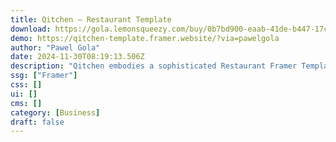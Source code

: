 ```yaml
---
title: Qitchen — Restaurant Template
download: https://gola.lemonsqueezy.com/buy/0b7bd900-eaab-41de-b447-17c852836241?aff=YGGpO5
demo: https://qitchen-template.framer.website/?via=pawelgola
author: "Pawel Gola"
date: 2024-11-30T08:19:13.506Z
description: "Qitchen embodies a sophisticated Restaurant Framer Template, tailored for dining establishments, restaurants, bars, cafes, coffee hubs, and food or beverage businesses."
ssg: ["Framer"]
css: []
ui: []
cms: []
category: [Business]
draft: false
---
```


